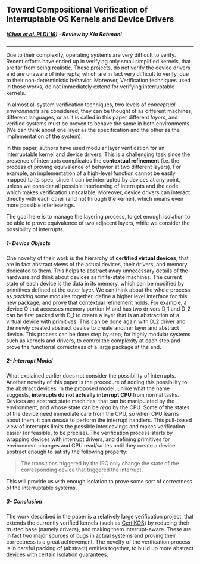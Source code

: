 ## Toward Compositional Verification of Interruptable OS Kernels and Device Drivers 
##### ([Chen et al. PLDI'16](http://flint.cs.yale.edu/shao/papers/device.html)) - Review by Kia Rahmani
-----

Due to their complexity, operating systems are very difficult to verify. Recent efforts have ended up in verifying only small simplified kernels, that are far from being realistic. These projects, do not verify the device drivers and are unaware of interrupts; which are in fact very difficult to verify, due to their non-deterministic behavior. Moreover, Verification techniques used in those works, do not immediately extend for verifying interruptable kernels. 

In almost all system verification techniques, two levels of *conceptual environments* are considered; they can be thought of as different machines, different languages, or as it is called in this paper different *layers*, and verified systems must be proven to behave the same in both environments (We can think about one layer as the specification and the other as the implementation of the system). 
 
In this paper, authors have used modular layer verification for an interruptable kernel and device drivers. This is a challenging task since the presence of interrupts complicates the **contextual refinement** (i.e. the process of proving equivalence of behavior at two different layers). For example, an implementation of a high-level function cannot be easily mapped to its spec, since it can be interrupted by devices at any point, unless we consider all possible interleaving of interrupts and the code, which makes verification unscalable. Moreover, device drivers can interact directly with each other (and not through the kernel), which means even more possible interleavings.

The goal here is to manage the layering process, to get enough isolation to be able to prove equivalence of two adjacent layers, while we consider the possibility of interrupts. 

##### 1- Device Objects
One novelty of their work is the hierarchy of **certified virtual devices**, that are in fact abstract views of the actual devices, their drivers, and memory dedicated to them. This helps to abstract away unnecessary details of the hardware and think about devices as finite-state machines. The current state of each device is the data in its memory, which can be modified by primitives defined at the outer layer. We can think about the whole process as *packing* some modules together, define a higher level interface for this new package, and prove that contextual refinement holds. 
For example, a device O that accesses memory portion M and has two drivers D_1 and D_2 can be first packed with D_1 to create a layer that is an abstraction of a virtual device with primitives. This can be done again with D_2 driver and the newly created abstract device to create another layer and abstract device. 
This process can be done step by step, for highly modular systems such as kernels and drivers, to control the complexity at each step and prove the functional correctness of a large package at the end.
##### 2- Interrupt Model
What explained earlier does not consider the possibility of interrupts. Another novelty of this paper is the procedure of adding this possibility to the abstract devices. 
In the proposed model, unlike what the name suggests, **interrupts do not actually interrupt CPU** from normal tasks. Devices are abstract state machines, that can be manipulated by the environment, and whose state can be *read* by the CPU. Some of the states of the device need immediate care from the CPU, so when CPU learns about them, it can *decide* to perform the interrupt handlers. This pull-based view of interrupts limits the possible interleavings and makes verification easier (or feasible, to be precise). The verification process starts by wrapping devices with interrupt drivers, and defining primitives for environment changes and CPU read/writes until they create a device abstract enough to satisfy the following property:
>The transitions triggered by the IRQ only change the state of
the corresponding device that triggered the interrupt.

This will provide us with enough isolation to prove some sort of correctness of the interruptable systems.
##### 3- Conclusion 
The work described in the paper is a relatively large verification project, that extends the currently verified kernels (such as [CertiKOS](http://flint.cs.yale.edu/certikos/mcertikos.html)) by reducing their trusted base (namely drivers), and making them interrupt-aware. These are in fact two major sources of bugs in actual systems and proving their correctness is a great achievement. The novelty of the verification process is in careful packing of (abstract) entities together, to build up more abstract devices with certain isolation guarantees.



